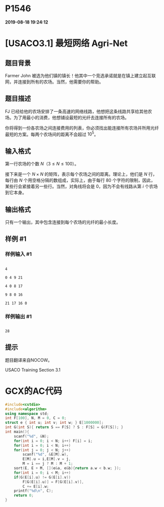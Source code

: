 
# P1546

**2019-08-18 19:24:12**
    
# [USACO3.1] 最短网络 Agri-Net

## 题目背景

Farmer John 被选为他们镇的镇长！他其中一个竞选承诺就是在镇上建立起互联网，并连接到所有的农场。当然，他需要你的帮助。

## 题目描述

FJ 已经给他的农场安排了一条高速的网络线路，他想把这条线路共享给其他农场。为了用最小的消费，他想铺设最短的光纤去连接所有的农场。

你将得到一份各农场之间连接费用的列表，你必须找出能连接所有农场并所用光纤最短的方案。每两个农场间的距离不会超过 $10^5$。

## 输入格式

第一行农场的个数 $N$（$3 \leq N \leq 100$）。

接下来是一个 $N \times N$ 的矩阵，表示每个农场之间的距离。理论上，他们是 $N$ 行，每行由 $N$ 个用空格分隔的数组成，实际上，由于每行 $80$ 个字符的限制，因此，某些行会紧接着另一些行。当然，对角线将会是 $0$，因为不会有线路从第 $i$ 个农场到它本身。

## 输出格式

只有一个输出，其中包含连接到每个农场的光纤的最小长度。

## 样例 #1

### 样例输入 #1

```
4
0 4 9 21
4 0 8 17
9 8 0 16
21 17 16 0
```

### 样例输出 #1

```
28
```

## 提示

题目翻译来自NOCOW。

USACO Training Section 3.1

# GCX的AC代码
```cpp
#include<cstdio>
#include<algorithm>
using namespace std;
int F[100], N, M = 0, C = 0;
struct e { int u; int v; int w; } E[1000000];
int G(int S){ return S == F[S] ? S : F[S] = G(F[S]); }
int main(){
    scanf("%d", &N);
    for(int i = 0; i < N; i++) F[i] = i;
    for(int i = 0; i < N; i++)
	for(int j = 0; j < N; j++)
	    scanf("%d", &E[M].w),
	    E[M].u = i,E[M].v = j,
	    M = i == j ? M : M + 1;
    sort(E, E + M, [](e&a, e&b){return a.w < b.w; });
    for(int i = 0; i < M; i++)
	if(G(E[i].u) != G(E[i].v))
	    F[G(E[i].u)] = F[G(E[i].v)],
		C += E[i].w;
    printf("%d\n", C);
    return 0;
}
```

